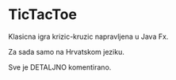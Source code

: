 # TicTacToe

Klasicna igra krizic-kruzic napravljena u Java Fx.

Za sada samo na Hrvatskom jeziku.

Sve je DETALJNO komentirano.
